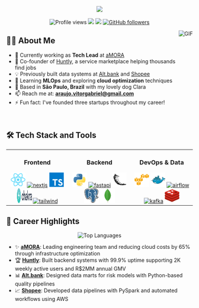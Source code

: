<div align="center">
  <img src="https://readme-typing-svg.herokuapp.com/?lines=Hi+there!+I'm+Vitor;Tech+Lead+and+Entrepreneur;Full-Stack+Developer;Data+Engineering+Specialist&font=Fira%20Code&center=true&width=440&height=45&color=f75c7e&vCenter=true&size=22">
</div>

<p align="center">
  <img src="https://komarev.com/ghpvc/?username=vitor-araujo&style=flat-square&color=blue" alt="Profile views"/>
  <a href="https://www.linkedin.com/in/vitor-gabriel-araujo/"><img src="https://img.shields.io/badge/connect-%230077B5.svg?style=flat&logo=linkedin&logoColor=white"/></a>
  <a href="mailto:araujo.vitorgabriel@gmail.com"><img src="https://img.shields.io/badge/contact-D14836?style=flat&logo=gmail&logoColor=white"/></a>
  <a href="https://github.com/vitor-araujo?tab=followers"><img src="https://img.shields.io/github/followers/vitor-araujo?style=social" alt="GitHub followers"/></a>
</p>

<img align="right" height="270px" alt="GIF" src="https://i.pinimg.com/originals/e4/26/70/e426702edf874b181aced1e2fa5c6cde.gif" />

## 👨‍💻 About Me

- 🔭 Currently working as **Tech Lead** at [aMORA](https://amora.com.br)
- 🚀 Co-founder of [Huntly](https://huntly.com.br), a service marketplace helping thousands find jobs
- 💡 Previously built data systems at [Alt.bank]([https://alt.bank](https://altbank.ai/en/)) and [Shopee](https://shopee.com.br)
- 🌱 Learning **MLOps** and exploring **cloud optimization** techniques
- 🏡 Based in **São Paulo, Brazil** with my lovely dog Clara
- 📫 Reach me at: **araujo.vitorgabriel@gmail.com**
- ⚡ Fun fact: I've founded three startups throughout my career!

<br>

## 🛠️ Tech Stack and Tools

<table>
<tr>
  <td valign="top" width="33%">
    <h3 align="center">Frontend</h3>
    <div align="center">
      <a href="https://reactjs.org/" target="_blank"><img src="https://raw.githubusercontent.com/devicons/devicon/master/icons/react/react-original.svg" alt="react" width="40" height="40"/></a>
      <a href="https://nextjs.org/" target="_blank"><img src="https://cdn.worldvectorlogo.com/logos/nextjs-2.svg" alt="nextjs" width="40" height="40"/></a>
      <a href="https://www.typescriptlang.org/" target="_blank"><img src="https://raw.githubusercontent.com/devicons/devicon/master/icons/typescript/typescript-original.svg" alt="typescript" width="40" height="40"/></a>
      <a href="https://chakra-ui.com/" target="_blank"><img src="https://raw.githubusercontent.com/chakra-ui/chakra-ui/main/media/logo-colored.svg" alt="chakra-ui" width="40" height="40"/></a>
      <a href="https://tailwindcss.com/" target="_blank"><img src="https://www.vectorlogo.zone/logos/tailwindcss/tailwindcss-icon.svg" alt="tailwind" width="40" height="40"/></a>
    </div>
  </td>
  <td valign="top" width="33%">
    <h3 align="center">Backend</h3>
    <div align="center">
      <a href="https://www.python.org" target="_blank"><img src="https://raw.githubusercontent.com/devicons/devicon/master/icons/python/python-original.svg" alt="python" width="40" height="40"/></a>
      <a href="https://fastapi.tiangolo.com/" target="_blank"><img src="https://cdn.worldvectorlogo.com/logos/fastapi.svg" alt="fastapi" width="40" height="40"/></a>
      <a href="https://flask.palletsprojects.com/" target="_blank"><img src="https://raw.githubusercontent.com/devicons/devicon/master/icons/flask/flask-original.svg" alt="flask" width="40" height="40"/></a>
      <a href="https://www.postgresql.org" target="_blank"><img src="https://raw.githubusercontent.com/devicons/devicon/master/icons/postgresql/postgresql-original.svg" alt="postgresql" width="40" height="40"/></a>
      <a href="https://www.mongodb.com/" target="_blank"><img src="https://raw.githubusercontent.com/devicons/devicon/master/icons/mongodb/mongodb-original.svg" alt="mongodb" width="40" height="40"/></a>
    </div>
  </td>
  <td valign="top" width="33%">
    <h3 align="center">DevOps & Data</h3>
    <div align="center">
      <a href="https://aws.amazon.com" target="_blank"><img src="https://raw.githubusercontent.com/devicons/devicon/master/icons/amazonwebservices/amazonwebservices-original.svg" alt="aws" width="40" height="40"/></a>
      <a href="https://www.docker.com/" target="_blank"><img src="https://raw.githubusercontent.com/devicons/devicon/master/icons/docker/docker-original.svg" alt="docker" width="40" height="40"/></a>
      <a href="https://airflow.apache.org/" target="_blank"><img src="https://airflow.apache.org/docs/apache-airflow/stable/_images/pin_large.png" alt="airflow" width="40" height="40"/></a>
      <a href="https://kafka.apache.org/" target="_blank"><img src="https://www.vectorlogo.zone/logos/apache_kafka/apache_kafka-icon.svg" alt="kafka" width="40" height="40"/></a>
      <a href="https://redis.io" target="_blank"><img src="https://raw.githubusercontent.com/devicons/devicon/master/icons/redis/redis-original.svg" alt="redis" width="40" height="40"/></a>
    </div>
  </td>
</tr>
</table>

## 🚀 Career Highlights

<div align="center">
  <img src="https://github-readme-stats.vercel.app/api/top-langs?username=vitor-araujo&show_icons=true&locale=en&layout=compact&theme=radical" alt="Top Languages" />
</div>

- ✨ **[aMORA](https://amora.com.br)**: Leading engineering team and reducing cloud costs by 65% through infrastructure optimization
- 🏆 **[Huntly](https://huntly.com.br)**: Built backend systems with 99.9% uptime supporting 2K weekly active users and R$2MM annual GMV
- 📊 **[Alt.bank](https://altbank.ai/en/)**: Designed data marts for risk models with Python-based quality pipelines
- 📈 **[Shopee](https://shopee.com.br)**: Developed data pipelines with PySpark and automated workflows using AWS

